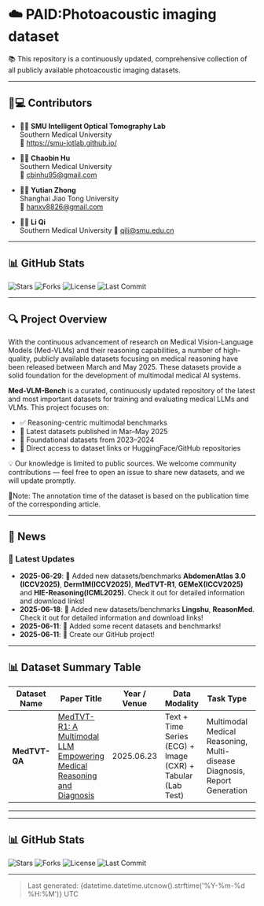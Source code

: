 # ☁️ PAID:Photoacoustic imaging dataset

📚 This repository is a continuously updated, comprehensive collection of all publicly available photoacoustic imaging datasets.

---

## 👥💻 Contributors
- 🧑‍🔬 **SMU Intelligent Optical Tomography Lab**  
  Southern Medical University  
  📧 https://smu-iotlab.github.io/

- 🧑‍🔬 **Chaobin Hu**  
  Southern Medical University  
  📧 cbinhu95@gmail.com

- 🧑‍🔬 **Yutian Zhong**  
  Shanghai Jiao Tong University  
  📧 hanxv8826@gmail.com

- 👨‍🏫 **Li Qi**  
  Southern Medical University
  📧 qili@smu.edu.cn

---

## 📊 GitHub Stats
![Stars](https://img.shields.io/github/stars/CbinHu/PAID-Photoacoustic-imaging-dataset?style=social)
![Forks](https://img.shields.io/github/forks/CbinHu/PAID-Photoacoustic-imaging-dataset?style=social)
![License](https://img.shields.io/github/license/CbinHu/PAID-Photoacoustic-imaging-dataset)
![Last Commit](https://img.shields.io/github/last-commit/CbinHu/PAID-Photoacoustic-imaging-dataset)

---

## 🔍 Project Overview
With the continuous advancement of research on Medical Vision-Language Models (Med-VLMs) and their reasoning capabilities, a number of high-quality, publicly available datasets focusing on medical reasoning have been released between March and May 2025. These datasets provide a solid foundation for the development of multimodal medical AI systems.

**Med-VLM-Bench** is a curated, continuously updated repository of the latest and most important datasets for training and evaluating medical LLMs and VLMs. This project focuses on:

- ✅ Reasoning-centric multimodal benchmarks  
- 📅 Latest datasets published in Mar–May 2025  
- 🧠 Foundational datasets from 2023–2024  
- 🔗 Direct access to dataset links or HuggingFace/GitHub repositories  

💡 Our knowledge is limited to public sources. We welcome community contributions — feel free to open an issue to share new datasets, and we will update promptly. 

📌Note: The annotation time of the dataset is based on the publication time of the corresponding article.

---

## 📢 News

### 🌟 Latest Updates
- **2025-06-29**: 🎉 Added new datasets/benchmarks **AbdomenAtlas 3.0 (ICCV2025)**, **Derm1M(ICCV2025)**, **MedTVT-R1**, **GEMeX(ICCV2025)** and **HIE-Reasoning(ICML2025)**. Check it out for detailed information and download links!
- **2025-06-18**: 🎉 Added new datasets/benchmarks **Lingshu**, **ReasonMed**. Check it out for detailed information and download links!
- **2025-06-11**: 🎉 Added some recent datasets and benchmarks!
- **2025-06-11**: 🎉 Create our GitHub project!

---

## 📊 Dataset Summary Table

| Dataset Name | Paper Title | Year / Venue | Data Modality | Task Type | Size | Download Link |
|--------------|-------------|--------------|---------------|-----------|------|---------------|
| **MedTVT-QA** | [MedTVT-R1: A Multimodal LLM Empowering Medical Reasoning and Diagnosis](https://arxiv.org/pdf/2506.18512) | 2025.06.23 | Text + Time Series (ECG) + Image (CXR) + Tabular (Lab Test) | Multimodal Medical Reasoning, Multi-disease Diagnosis, Report Generation | 8,706 multimodal data combinations used to generate QA pairs | [GitHub](https://github.com/keke-nice/MedTVT-R1) |

---
---

## 📊 GitHub Stats
![Stars](https://img.shields.io/github/stars/CbinHu/PAID-Photoacoustic-imaging-dataset?style=social)
![Forks](https://img.shields.io/github/forks/CbinHu/PAID-Photoacoustic-imaging-dataset?style=social)
![License](https://img.shields.io/github/license/CbinHu/PAID-Photoacoustic-imaging-dataset)
![Last Commit](https://img.shields.io/github/last-commit/CbinHu/PAID-Photoacoustic-imaging-dataset)

---

> Last generated: {datetime.datetime.utcnow().strftime('%Y-%m-%d %H:%M')} UTC